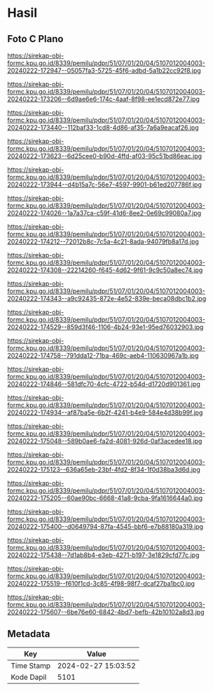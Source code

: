 # Hasil

## Foto C Plano

https://sirekap-obj-formc.kpu.go.id/8339/pemilu/pdpr/51/07/01/20/04/5107012004003-20240222-172947--05057fa3-5725-45f6-adbd-5a1b22cc92f8.jpg

https://sirekap-obj-formc.kpu.go.id/8339/pemilu/pdpr/51/07/01/20/04/5107012004003-20240222-173206--6d9ae6e6-174c-4aaf-8f98-ee1ecd872e77.jpg

https://sirekap-obj-formc.kpu.go.id/8339/pemilu/pdpr/51/07/01/20/04/5107012004003-20240222-173440--112baf33-1cd8-4d86-af35-7a6a9eacaf26.jpg

https://sirekap-obj-formc.kpu.go.id/8339/pemilu/pdpr/51/07/01/20/04/5107012004003-20240222-173623--6d25cee0-b90d-4ffd-af03-95c51bd86eac.jpg

https://sirekap-obj-formc.kpu.go.id/8339/pemilu/pdpr/51/07/01/20/04/5107012004003-20240222-173944--d4b15a7c-56e7-4597-9901-b61ed207786f.jpg

https://sirekap-obj-formc.kpu.go.id/8339/pemilu/pdpr/51/07/01/20/04/5107012004003-20240222-174026--1a7a37ca-c59f-41d6-8ee2-0e69c99080a7.jpg

https://sirekap-obj-formc.kpu.go.id/8339/pemilu/pdpr/51/07/01/20/04/5107012004003-20240222-174212--72012b8c-7c5a-4c21-8ada-94079fb8a17d.jpg

https://sirekap-obj-formc.kpu.go.id/8339/pemilu/pdpr/51/07/01/20/04/5107012004003-20240222-174308--22214260-f645-4d62-9f61-9c9c50a8ec74.jpg

https://sirekap-obj-formc.kpu.go.id/8339/pemilu/pdpr/51/07/01/20/04/5107012004003-20240222-174343--a9c92435-872e-4e52-839e-beca08dbc1b2.jpg

https://sirekap-obj-formc.kpu.go.id/8339/pemilu/pdpr/51/07/01/20/04/5107012004003-20240222-174529--859d3f46-1106-4b24-93e1-95ed76032903.jpg

https://sirekap-obj-formc.kpu.go.id/8339/pemilu/pdpr/51/07/01/20/04/5107012004003-20240222-174758--791dda12-71ba-469c-aeb4-110630967a1b.jpg

https://sirekap-obj-formc.kpu.go.id/8339/pemilu/pdpr/51/07/01/20/04/5107012004003-20240222-174846--581dfc70-4cfc-4722-b54d-d1720d901361.jpg

https://sirekap-obj-formc.kpu.go.id/8339/pemilu/pdpr/51/07/01/20/04/5107012004003-20240222-174934--af87ba5e-6b2f-4241-b4e9-584e4d38b99f.jpg

https://sirekap-obj-formc.kpu.go.id/8339/pemilu/pdpr/51/07/01/20/04/5107012004003-20240222-175048--589b0ae6-fa2d-4081-926d-0af3acedee18.jpg

https://sirekap-obj-formc.kpu.go.id/8339/pemilu/pdpr/51/07/01/20/04/5107012004003-20240222-175123--636a65eb-23bf-4fd2-8f34-1f0d38ba3d6d.jpg

https://sirekap-obj-formc.kpu.go.id/8339/pemilu/pdpr/51/07/01/20/04/5107012004003-20240222-175205--60ae90bc-6668-41a8-9cba-9fa1616644a0.jpg

https://sirekap-obj-formc.kpu.go.id/8339/pemilu/pdpr/51/07/01/20/04/5107012004003-20240222-175400--d0649794-87fa-4545-bbf6-e7b88180a319.jpg

https://sirekap-obj-formc.kpu.go.id/8339/pemilu/pdpr/51/07/01/20/04/5107012004003-20240222-175438--7d1ab8b4-e3eb-4271-b197-3e1829cfd77c.jpg

https://sirekap-obj-formc.kpu.go.id/8339/pemilu/pdpr/51/07/01/20/04/5107012004003-20240222-175519--f610f1cd-3c85-4f98-98f7-dcaf27ba1bc0.jpg

https://sirekap-obj-formc.kpu.go.id/8339/pemilu/pdpr/51/07/01/20/04/5107012004003-20240222-175607--6be76e60-6842-4bd7-befb-42b10102a8d3.jpg


## Metadata

| Key        | Value               |
| ---------- | ------------------- |
| Time Stamp | 2024-02-27 15:03:52 |
| Kode Dapil | 5101                |



